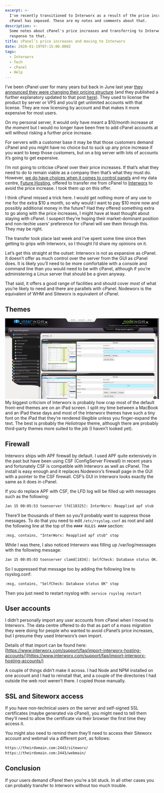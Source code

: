 ```yaml
---
excerpt: >-
  I've recently transitioned to Interworx as a result of the price increases
  cPanel has imposed. These are my notes and comments about that.
description: >-
  Some notes about cPanel's price increases and transferring to Interworx in
  response to that.
title: cPanel’s price increases and moving to Interworx
date: 2020-01-19T07:15:00.000Z
tags:
  - Interworx
  - Tech
  - cPanel
  - Help
---
```

I’ve been cPanel user for many years but back in June last year [they announced they were changing their pricing structure](https://blog.cpanel.com/introducing-account-based-pricing/ "Read the cPanel blog article.") (and they published a further explanatory updated to that post [here](https://blog.cpanel.com/account-based-pricing-updates/ "Read the update.")). They used to license the product by server or VPS and you’d get unlimited accounts with that license. They are now licensing by account and that makes it more expensive for most users.

On my personal server, it would only have meant a $10/month increase _at the moment_ but I would no longer have been free to add cPanel accounts at will without risking a further price increase. 

For servers with a customer base it may be that those customers demand cPanel and you might have no choice but to suck up any price increase if you want to keep those customers, but on a big server with lots of accounts it’s going to get expensive.

I’m not going to criticise cPanel over their price increases. If that’s what they need to do to remain viable as a company then that’s what they must do. However, [we do have choices when it comes to control panels](https://en.wikipedia.org/wiki/Comparison_of_web_hosting_control_panels "See Wikipedia's comparison of control panels.") and my data centre, [Future Hosting](https://www.futurehosting.com "More about Future Hosting."), offered to transfer me from cPanel to [Interworx](https://www.interworx.com "Find out more about Interworx.") to avoid the price increase. I took them up on this offer.

I think cPanel missed a trick here. I would get nothing more of any use to me for the extra $10 a month, so why would I want to pay $10 more now and possibly additional money in the future? Had they offered something extra to go along with the price increases, I might have at least thought about staying with cPanel. I suspect they're hoping their market-dominant position and non-techie users' preference for cPanel will see them through this. They may be right.

The transfer took place last week and I’ve spent some time since then getting to grips with Interworx, so I thought I’d share my opinions on it.

Let’s get this straight at the outset: Interworx is not as expansive as cPanel. It doesn’t offer as much control over the server from the GUI as cPanel does. It is likely you’ll need to be more comfortable with a console and command line than you would need to be with cPanel, although if you’re administering a Linux server that should be a given anyway.

That said, it offers a good range of facilities and should cover _most_ of what you’re likely to need and there are parallels with cPanel. Nodeworx is the equivalent of WHM and Siteworx is equivalent of cPanel.

## Themes

![Screenshot of the Interworx server GUI.](/assets/images/posts/2020/01/2020-01-19-interworx-screen.jpg "class=s66 left|@itemprop=image")My biggest criticism of Interworx is probably how crap most of the default front-end themes are on an iPad screen. I split my time between a MacBook and an iPad these days and most of the Interworx themes have such a tiny font on the iPad that they’re rendered illegible unless you finger-expand the text. The best is probably the _Heliotrope_ theme, although there are probably third-party themes more suited to the job (I haven’t looked yet).

## Firewall

Interworx ships with APF firewall by default. I used APF quite extensively in the past but have been using CSF (ConfigServer Firewall) in recent years and fortunately CSF is compatible with Interworx as well as cPanel. The install is easy enough and it replaces Nodeworx’s firewall page in the GUI with a pointer to the CSF firewall. CSF’s GUI in Interworx looks exactly the same as it does in cPanel.

If you do replace APF with CSF, the LFD log will be filled up with messages such as the following:

```html
Jan 15 00:05:53 toonserver lfd[18325]: InterWorx: Reapplied apf stub
```

There’ll be thousands of them so you’ll probably want to suppress those messages. To do that you need to edit `/etc/rsyslog.conf` as root and add the following line at the top of the `#### RULES ####` section:

```html
:msg, contains, "InterWorx: Reapplied apf stub" stop
```

While I was there, I also noticed Interworx was filling up /var/log/messages with the following message:

```html
Jan 15 00:05:03 toonserver clamd[1834]: SelfCheck: Database status OK.
```

So I suppressed that message too by adding the following line to rsyslog.conf:

```html
:msg, contains, "SelfCheck: Database status OK" stop
```

Then you just need to restart rsyslog with: `service rsyslog restart`

## User accounts

I didn’t personally import any user accounts from cPanel when I moved to Interworx. The data centre offered to do that as part of a mass migration they were doing for people who wanted to avoid cPanel’s price increases, but I presume they used Interworx’s own import.

Details of that import can be found here: [https://www.interworx.com/support/faq/import-interworx-hosting-accounts/](https://www.interworx.com/support/faq/import-interworx-hosting-accounts/)

A couple of things didn’t make it across. I had Node and NPM installed on one account and I had to reinstall that, and a couple of the directories I had outside the web root weren’t there. I copied those manually.

## SSL and Siteworx access

If you have non-technical users on the server and self-signed SSL certificates (maybe generated via cPanel), you might need to tell them they’ll need to allow the certificate via their browser the first time they access it.

You might also need to remind them they’ll need to access their Siteworx account and webmail via a different port, as follows:

```html
https://theirdomain.com:2443/siteworx/
https://theirdomain.com:2443/webmain/
```

## Conclusion

If your users demand cPanel then you’re a bit stuck. In all other cases you can probably transfer to Interworx without too much trouble.

